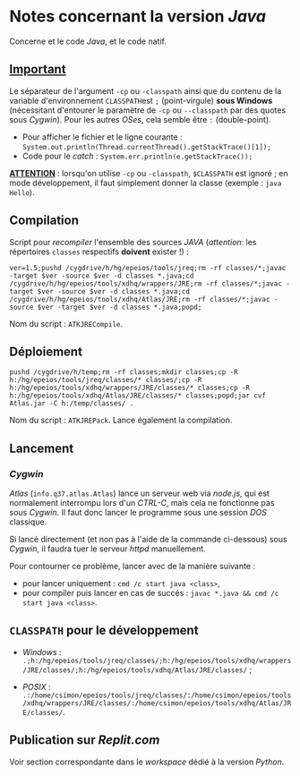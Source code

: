 # Notes concernant la version *Java*

Concerne et le code *Java*, et le code natif.

## <u>Important</u>

Le séparateur de l'argument `-cp`  ou `-classpath` ainsi que du contenu de la variable d'environnement `CLASSPATH`est `;` (point-virgule) **sous Windows** (nécessitant d'entourer le paramètre de `-cp` ou `--classpath` par des quotes sous *Cygwin*).
Pour les autres *OSes*, cela semble être `:` (double-point).

- Pour afficher le fichier et le ligne courante : `System.out.println(Thread.currentThread().getStackTrace()[1]);`
- Code pour le *catch* : `System.err.println(e.getStackTrace());` 

<u>**ATTENTION**</u>  : lorsqu'on utilise `-cp` ou `-classpath`, `$CLASSPATH` est ignoré ; en mode développement, il faut simplement donner la classe (exemple  : `java Hello`).

## Compilation

Script pour *recompiler* l'ensemble des sources *JAVA* (*attention*: les répertoires `classes` respectifs **doivent** exister !) :

`ver=1.5;pushd /cygdrive/h/hg/epeios/tools/jreq;rm -rf classes/*;javac -target $ver -source $ver -d classes *.java;cd /cygdrive/h/hg/epeios/tools/xdhq/wrappers/JRE;rm -rf classes/*;javac -target $ver -source $ver -d classes *.java;cd /cygdrive/h/hg/epeios/tools/xdhq/Atlas/JRE;rm -rf classes/*;javac -source $ver -target $ver -d classes *.java;popd;`

Nom du script : `ATKJRECompile`.

## Déploiement

`pushd /cygdrive/h/temp;rm -rf classes;mkdir classes;cp -R h:/hg/epeios/tools/jreq/classes/* classes/;cp -R h:/hg/epeios/tools/xdhq/wrappers/JRE/classes/* classes;cp -R h:/hg/epeios/tools/xdhq/Atlas/JRE/classes/* classes;popd;jar cvf Atlas.jar -C h:/temp/classes/ .` 

Nom du script : `ATKJREPack`. Lance également la compilation.

## Lancement

### *Cygwin*

*Atlas* (`info.q37.atlas.Atlas`) lance un serveur web via *node.js*, qui est normalement interrompu lors d'un *CTRL-C*, mais cela ne fonctionne pas sous *Cygwin*. Il faut donc lancer le programme sous une session *DOS* classique.

Si lancé directement (et non pas à l'aide de la commande ci-dessous) sous *Cygwin*, il faudra tuer le serveur *httpd* manuellement.

Pour contourner ce problème, lancer avec de la manière suivante :

- pour lancer uniquement : `cmd /c start java <class>`,
- pour compiler puis lancer en cas de succés : `javac *.java && cmd /c start java <class>`.

## `CLASSPATH` pour le développement

- *Windows*  : `.;h:/hg/epeios/tools/jreq/classes/;h:/hg/epeios/tools/xdhq/wrappers/JRE/classes/;h:/hg/epeios/tools/xdhq/Atlas/JRE/classes/`  ;

- *POSIX*  : `.:/home/csimon/epeios/tools/jreq/classes/:/home/csimon/epeios/tools/xdhq/wrappers/JRE/classes/:/home/csimon/epeios/tools/xdhq/Atlas/JRE/classes/`.

## Publication sur *Replit.com*

Voir section correspondante dans le *workspace* dédié à la version *Python*.